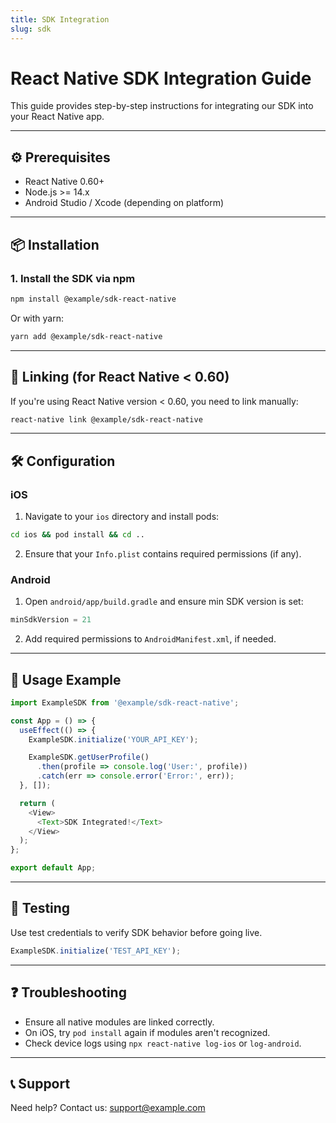 ```yaml
---
title: SDK Integration
slug: sdk
---
```


# React Native SDK Integration Guide

This guide provides step-by-step instructions for integrating our SDK into your React Native app.

---

## ⚙️ Prerequisites

- React Native 0.60+
- Node.js >= 14.x
- Android Studio / Xcode (depending on platform)

---

## 📦 Installation

### 1. Install the SDK via npm

```bash
npm install @example/sdk-react-native
```

Or with yarn:

```bash
yarn add @example/sdk-react-native
```

---

## 🔗 Linking (for React Native < 0.60)

If you're using React Native version < 0.60, you need to link manually:

```bash
react-native link @example/sdk-react-native
```

---

## 🛠 Configuration

### iOS

1. Navigate to your `ios` directory and install pods:

```bash
cd ios && pod install && cd ..
```

2. Ensure that your `Info.plist` contains required permissions (if any).

### Android

1. Open `android/app/build.gradle` and ensure min SDK version is set:
```gradle
minSdkVersion = 21
```

2. Add required permissions to `AndroidManifest.xml`, if needed.

---

## 🚀 Usage Example

```js
import ExampleSDK from '@example/sdk-react-native';

const App = () => {
  useEffect(() => {
    ExampleSDK.initialize('YOUR_API_KEY');

    ExampleSDK.getUserProfile()
      .then(profile => console.log('User:', profile))
      .catch(err => console.error('Error:', err));
  }, []);

  return (
    <View>
      <Text>SDK Integrated!</Text>
    </View>
  );
};

export default App;
```

---

## 🧪 Testing

Use test credentials to verify SDK behavior before going live.

```js
ExampleSDK.initialize('TEST_API_KEY');
```

---

## ❓ Troubleshooting

- Ensure all native modules are linked correctly.
- On iOS, try `pod install` again if modules aren't recognized.
- Check device logs using `npx react-native log-ios` or `log-android`.

---

## 📞 Support

Need help? Contact us: [support@example.com](mailto:support@example.com)
